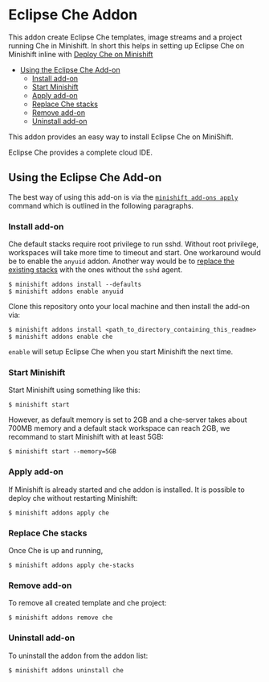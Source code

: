 # Eclipse Che Addon

This addon create Eclipse Che templates, image streams and a project running Che in Minishift. In short this helps in setting up Eclipse Che 
on Minishift inline with [Deploy Che on Minishift](https://www.eclipse.org/che/docs/setup/openshift/index.html#deploy-che-on-minishift)

<!-- MarkdownTOC -->

- [Using the Eclipse Che Add-on](#using-the-eclipse-che-add-on)
	- [Install add-on](#install-add-on)
	- [Start Minishift](#start-minishift)
	- [Apply add-on](#apply-add-on)
	- [Replace Che stacks](#replace-stacks)
	- [Remove add-on](#remove-add-on)
	- [Uninstall add-on](#uninstall-add-on)

<!-- /MarkdownTOC -->

This addon provides an easy way to install Eclipse Che on MiniShift.

Eclipse Che provides a complete cloud IDE.

<a name="using-the-eclipse-che-add-on"></a>
## Using the Eclipse Che Add-on

The best way of using this add-on is via the [`minishift add-ons apply`](https://docs.openshift.org/latest/minishift/command-ref/minishift_addons_apply.html) command which is outlined in the following paragraphs.

<a name="install-add-on"></a>
### Install add-on
Che default stacks require root privilege to run sshd. Without root privilege, workspaces will take more time to timeout and start.
One workaround would be to enable the `anyuid` addon. Another way would be to [replace the existing stacks](#replace-stacks) with the ones without the `sshd` agent.

    $ minishift addons install --defaults
    $ minishift addons enable anyuid

Clone this repository onto your local machine and then install the add-on via:

    $ minishift addons install <path_to_directory_containing_this_readme>
    $ minishift addons enable che


`enable` will setup Eclipse Che when you start Minishift the next time.

<a name="start-minishift"></a>
### Start Minishift

Start Minishift using something like this:

    $ minishift start

However, as default memory is set to 2GB and a che-server takes about 700MB memory and a default stack workspace can reach 2GB,
we recommand to start Minishift with at least 5GB:

    $ minishift start --memory=5GB 

<a name="apply-add-on"></a>
### Apply add-on
If Minishift is already started and che addon is installed. It is possible to deploy che without restarting Minishift:


    $ minishift addons apply che


<a name="replace-stacks"></a>
### Replace Che stacks
Once Che is up and running,

    $ minishift addons apply che-stacks

<a name="remove-add-on"></a>
### Remove add-on
To remove all created template and che project:


    $ minishift addons remove che

<a name="uninstall-add-on"></a>
### Uninstall add-on
To uninstall the addon from the addon list:


    $ minishift addons uninstall che

